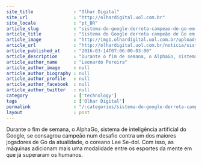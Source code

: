 ```yaml
---
site_title               : "Olhar Digital"
site_url                 : "http://olhardigital.uol.com.br"
site_locale              : "pt_BR"
article_slug             : "sistema-do-google-derrota-campeao-de-go-em-desafio-homem-x-maquina"
article_title            : "Sistema do Google derrota campeão de Go em desafio 'homem x máquina'"
article_image            : "http://img1.olhardigital.uol.com.br/uploads/acervo_imagens/2016/03/20160310060737_660_420.jpg"
article_url              : "http://olhardigital.uol.com.br/noticia/sistema-do-google-derrota-campeao-de-go-em-desafio-homem-x-maquina/56045"
article_published_at     : "2016-03-14T07:06:00-03:00"
article_description      : "Durante o fim de semana, o AlphaGo, sistema de inteligência artificial do Google, se consagrou campeão num desafio contra um dos maiores jogadores de Go da atualidade, o coreano Lee Se-dol. Com isso, as máquinas adicionam mais uma modalidade entre os esportes da mente em que já superaram os humanos."
article_author_name      : "Leonardo Pereira"
article_author_image     : null
article_author_biography : null
article_author_profile   : null
article_author_facebook  : null
article_author_twitter   : null
category                 : ['technology']
tags                     : ['Olhar Digital']
permalink                : "/:categories/sistema-do-google-derrota-campeao-de-go-em-desafio-homem-x-maquina/"
layout                   : post
---
```


Durante o fim de semana, o AlphaGo, sistema de inteligência artificial do Google, se consagrou campeão num desafio contra um dos maiores jogadores de Go da atualidade, o coreano Lee Se-dol. Com isso, as máquinas adicionam mais uma modalidade entre os esportes da mente em que já superaram os humanos.
